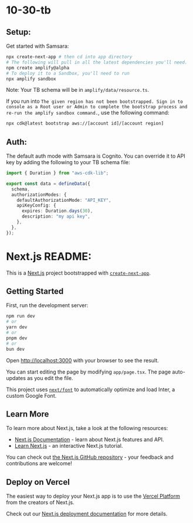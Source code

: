 # 10-30-tb

## Setup:

Get started with Samsara:

```bash
npx create-next-app # then cd into app directory
# The following will pull in all the latest dependencies you'll need.
npm create amplify@alpha
# To deploy it to a Sandbox, you'll need to run
npx amplify sandbox
```

Note: Your TB schema will be in `amplify/data/resource.ts`.

If you run into `The given region has not been bootstrapped. Sign in to console as a Root user or Admin to complete the bootstrap process and re-run the amplify sandbox command.`, use the following command:

```bash
npx cdk@latest bootstrap aws://[account id]/[account region]
```

## Auth:

The default auth mode with Samsara is Cognito. You can override it to API key by adding the following to your TB schema file:

```typescript
import { Duration } from "aws-cdk-lib";

export const data = defineData({
  schema,
  authorizationModes: {
    defaultAuthorizationMode: "API_KEY",
    apiKeyConfig: {
      expires: Duration.days(30),
      description: "my api key",
    },
  },
});
```

# Next.js README:

This is a [Next.js](https://nextjs.org/) project bootstrapped with [`create-next-app`](https://github.com/vercel/next.js/tree/canary/packages/create-next-app).

## Getting Started

First, run the development server:

```bash
npm run dev
# or
yarn dev
# or
pnpm dev
# or
bun dev
```

Open [http://localhost:3000](http://localhost:3000) with your browser to see the result.

You can start editing the page by modifying `app/page.tsx`. The page auto-updates as you edit the file.

This project uses [`next/font`](https://nextjs.org/docs/basic-features/font-optimization) to automatically optimize and load Inter, a custom Google Font.

## Learn More

To learn more about Next.js, take a look at the following resources:

- [Next.js Documentation](https://nextjs.org/docs) - learn about Next.js features and API.
- [Learn Next.js](https://nextjs.org/learn) - an interactive Next.js tutorial.

You can check out [the Next.js GitHub repository](https://github.com/vercel/next.js/) - your feedback and contributions are welcome!

## Deploy on Vercel

The easiest way to deploy your Next.js app is to use the [Vercel Platform](https://vercel.com/new?utm_medium=default-template&filter=next.js&utm_source=create-next-app&utm_campaign=create-next-app-readme) from the creators of Next.js.

Check out our [Next.js deployment documentation](https://nextjs.org/docs/deployment) for more details.
